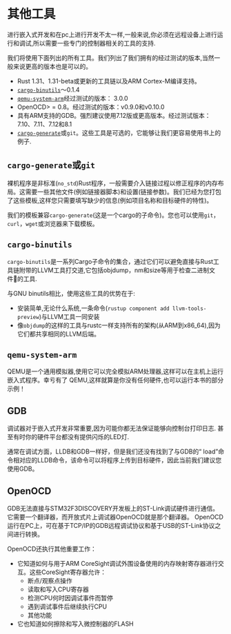 # 其他工具

进行嵌入式开发和在pc上进行开发不太一样,一般来说,你必须在远程设备上进行运行和调试,所以需要一些专门的控制器相关的工具的支持.

 
我们将使用下面列出的所有工具。我们列出了我们拥有的经过测试的版本,当然一般来说更高的版本也是可以的。

- Rust 1.31、1.31-beta或更新的工具链以及ARM Cortex-M编译支持。
- [`cargo-binutils`](https://github.com/rust-embedded/cargo-binutils)〜0.1.4
- [`qemu-system-arm`](https://www.qemu.org/)经过测试的版本： 3.0.0
- OpenOCD> = 0.8。经过测试的版本：v0.9.0和v0.10.0
- 具有ARM支持的GDB。强烈建议使用7.12版或更高版本。经过测试版本：7.10、7.11、7.12和8.1
- [`cargo-generate`](https://github.com/ashleygwilliams/cargo-generate)或`git`。这些工具是可选的，它能够让我们更容易使用书上的例子. 


## `cargo-generate`或`git`

裸机程序是非标准(`no_std`)Rust程序，一般需要介入链接过程以修正程序的内存布局。这需要一些其他文件(例如链接器脚本)和设置(链接参数)。我们已经为您打包了这些模板,这样您只需要填写缺少的信息(例如项目名称和目标硬件的特性)。

我们的模板兼容`cargo-generate`(这是一个cargo的子命令)。您也可以使用`git`，`curl`，`wget`或浏览器来下载模板。

## `cargo-binutils`

`cargo-binutils`是一系列Cargo子命令的集合，通过它们可以避免直接与Rust工具链附带的LLVM工具打交道,它包括objdump，nm和size等用于检查二进制文件的工具.

与GNU binutils相比，使用这些工具的优势在于:
- 安装简单,无论什么系统,一条命令(`rustup component add llvm-tools-preview`)与LLVM工具一同安装
- 像`objdump`的这样的工具与rustc一样支持所有的架构(从ARM到x86_64),因为它们都共享相同的LLVM后端。

## `qemu-system-arm`

QEMU是一个通用模拟器,使用它可以完全模拟ARM处理器,这样可以在主机上运行嵌入式程序。幸亏有了 QEMU,这样就算是你没有任何硬件,也可以运行本书的部分示例！

## GDB
调试器对于嵌入式开发非常重要,因为可能你都无法保证能够向控制台打印日志. 甚至有时你的硬件平台都没有提供闪烁的LED灯.
 

通常在调试方面，LLDB和GDB一样好，但是我们还没有找到了与GDB的“ load”命令相对应的LLDB命令，该命令可以将程序上传到目标硬件，因此当前我们建议您使用GDB。

## OpenOCD
 


GDB无法直接与STM32F3DISCOVERY开发板上的ST-Link调试硬件进行通信。它需要一个翻译器，而开放式片上调试器OpenOCD就是那个翻译器。 OpenOCD运行在PC上，可在基于TCP/IP的GDB远程调试协议和基于USB的ST-Link协议之间进行转换。

OpenOCD还执行其他重要工作：
* 它知道如何与用于ARM CoreSight调试外围设备使用的内存映射寄存器进行交互。这些CoreSight寄存器允许：
  + 断点/观察点操作
  + 读取和写入CPU寄存器
  + 检测CPU何时因调试事件而暂停
  + 遇到调试事件后继续执行CPU
  + 其他功能
* 它也知道如何擦除和写入微控制器的FLASH